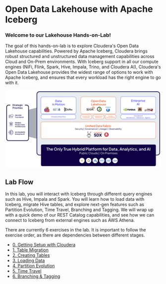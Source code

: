 # Open Data Lakehouse with Apache Iceberg

### Welcome to our Lakehouse Hands-on-Lab!

The goal of this hands-on-lab is to explore Cloudera's Open Data Lakehouse capabilities. Powered by Apache Iceberg, Cloudera brings robust structured and unstructured data management capabilities across Cloud and On-Prem environments. With Iceberg support in all our compute engines (NiFi, Flink, Spark, Hive, Impala, Trino, and Cloudera AI), Cloudera's Open Data Lakehouse provides the widest range of options to work with Apache Iceberg, and ensures that every workload has the right engine to go with it.

![Cloudera Architecture](images/Cloudera_Architecture.png)

## Lab Flow

In this lab, you will interact with Iceberg through different query engines such as Hive, Impala and Spark. You will learn how to load data with Iceberg, migrate Hive tables, and explore next-gen features such as Partition Evolution, Time Travel, Branching and Tagging. We will wrap up with a quick demo of our REST Catalog capabilities, and see how we can connect to Iceberg from external engines such as AWS Athena.

There are currently 6 exercises in the lab. It is important to follow the exercise order, as there are dependencies between different stages. 
  - [0. Getting Setup with Cloudera](0_Cloudera_Orientation/README.md)
  - [1. Table Migration](1_Table_Migration/README.md)
  - [2. Creating Tables](2_Creating_Tables/README.md)
  - [3. Loading Data](3_Loading_Data/README.md)
  - [4. Partition Evolution](4_Partition_Evolution/README.md)
  - [5. Time Travel](5_Time_Travel/README.md)
  - [6. Branching & Tagging](6_Branching_and_Tagging/README.md)